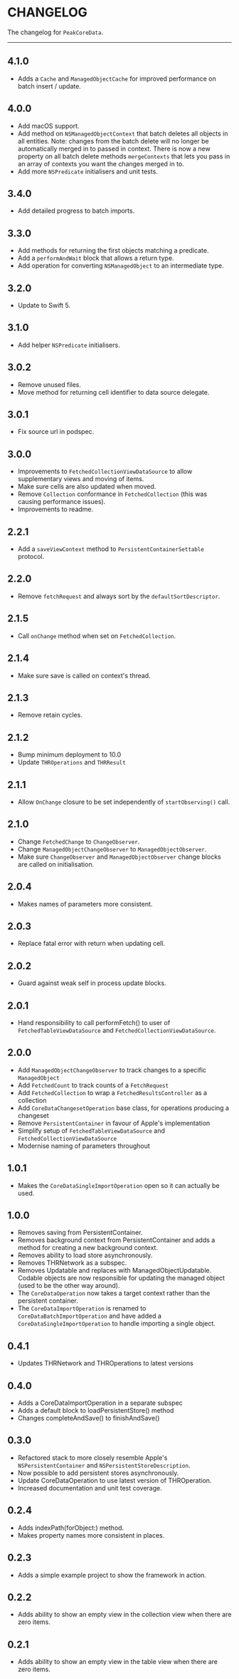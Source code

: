 # CHANGELOG

The changelog for `PeakCoreData`.

--------------------------------------

4.1.0
-----

- Adds a `Cache` and `ManagedObjectCache` for improved performance on batch insert / update.

4.0.0
-----

- Add macOS support.
- Add method on `NSManagedObjectContext` that batch deletes all objects in all entities. Note: changes from the batch delete will no longer be automatically merged in to passed in context. There is now a new property on all batch delete methods `mergeContexts` that lets you pass in an array of contexts you want the changes merged in to.
- Add more `NSPredicate` initialisers and unit tests.

3.4.0
-----

- Add detailed progress to batch imports.

3.3.0
-----

- Add methods for returning the first objects matching a predicate.
- Add a `performAndWait` block that allows a return type.
- Add operation for converting `NSManagedObject` to an intermediate type.

3.2.0
-----

- Update to Swift 5.

3.1.0
-----

- Add helper `NSPredicate` initialisers.

3.0.2
-----

- Remove unused files.
- Move method for returning cell identifier to data source delegate.

3.0.1
-----

- Fix source url in podspec.

3.0.0
-----

- Improvements to `FetchedCollectionViewDataSource` to allow supplementary views and moving of items.
- Make sure cells are also updated when moved.
- Remove `Collection` conformance in `FetchedCollection` (this was causing performance issues).
- Improvements to readme.

2.2.1
-----

- Add a `saveViewContext` method to `PersistentContainerSettable` protocol.

2.2.0
-----

- Remove `fetchRequest` and always sort by the `defaultSortDescriptor`.

2.1.5
-----

- Call `onChange` method when set on `FetchedCollection`.

2.1.4
-----

- Make sure save is called on context's thread.

2.1.3
-----

- Remove retain cycles.

2.1.2
-----

- Bump minimum deployment to 10.0
- Update `THROperations` and `THRResult`

2.1.1
-----

- Allow `OnChange` closure to be set independently of `startObserving()` call.

2.1.0
-----

- Change `FetchedChange` to `ChangeObserver`.
- Change `ManagedObjectChangeObserver` to `ManagedObjectObserver`.
- Make sure `ChangeObserver` and `ManagedObjectObserver` change blocks are called on initialisation.

2.0.4
-----

- Makes names of parameters more consistent.

2.0.3
-----

- Replace fatal error with return when updating cell.

2.0.2
-----

- Guard against weak self in process update blocks.

2.0.1
-----

- Hand responsibility to call performFetch() to user of `FetchedTableViewDataSource` and `FetchedCollectionViewDataSource`.

2.0.0
-----

- Add `ManagedObjectChangeObserver` to track changes to a specific `ManagedObject`
- Add `FetchedCount` to track counts of a `FetchRequest`
- Add `FetchedCollection` to wrap a `FetchedResultsController` as a collection
- Add `CoreDataChangesetOperation` base class, for operations producing a changeset
- Remove `PersistentContainer` in favour of Apple's implementation
- Simplify setup of `FetchedTableViewDataSource` and `FetchedCollectionViewDataSource`
- Modernise naming of parameters throughout

1.0.1
-----

- Makes the `CoreDataSingleImportOperation` open so it can actually be used.


1.0.0
-----

- Removes saving from PersistentContainer.
- Removes background context from PersistentContainer and adds a method for creating a new background context.
- Removes ability to load store asynchronously.
- Removes THRNetwork as a subspec.
- Removes Updatable and replaces with ManagedObjectUpdatable. Codable objects are now responsible for updating the managed object (used to be the other way around).
- The `CoreDataOperation` now takes a target context rather than the persistent container.
- The `CoreDataImportOperation` is renamed to `CoreDataBatchImportOperation` and have added a `CoreDataSingleImportOperation` to handle importing a single object.

0.4.1
-----

- Updates THRNetwork and THROperations to latest versions

0.4.0
-----

- Adds a CoreDataImportOperation in a separate subspec
- Adds a default block to loadPersistentStore() method
- Changes completeAndSave() to finishAndSave()


0.3.0
-----

- Refactored stack to more closely resemble Apple's `NSPersistentContainer` and `NSPersistentStoreDescription`.
- Now possible to add persistent stores asynchronously.
- Update CoreDataOperation to use latest version of THROperation.
- Increased documentation and unit test coverage.


0.2.4
-----

- Adds indexPath(forObject:) method.
- Makes property names more consistent in places.


0.2.3
-----

- Adds a simple example project to show the framework in action.


0.2.2
-----

- Adds ability to show an empty view in the collection view when there are zero items.


0.2.1
-----

- Adds ability to show an empty view in the table view when there are zero items.

